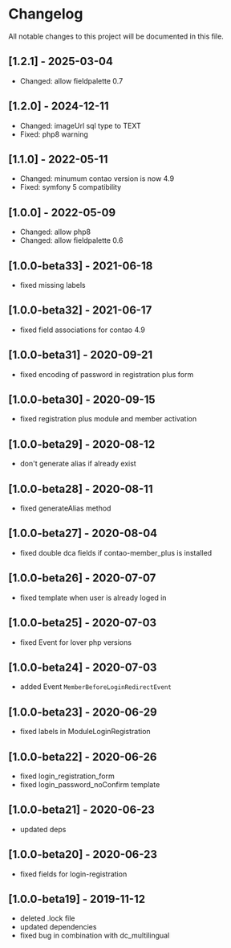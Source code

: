 # Changelog

All notable changes to this project will be documented in this file.

## [1.2.1] - 2025-03-04
- Changed: allow fieldpalette 0.7

## [1.2.0] - 2024-12-11
- Changed: imageUrl sql type to TEXT
- Fixed: php8 warning

## [1.1.0] - 2022-05-11
- Changed: minumum contao version is now 4.9
- Fixed: symfony 5 compatibility

## [1.0.0] - 2022-05-09
- Changed: allow php8
- Changed: allow fieldpalette 0.6

## [1.0.0-beta33] - 2021-06-18

- fixed missing labels

## [1.0.0-beta32] - 2021-06-17

- fixed field associations for contao 4.9

## [1.0.0-beta31] - 2020-09-21

- fixed encoding of password in registration plus form

## [1.0.0-beta30] - 2020-09-15

- fixed registration plus module and member activation

## [1.0.0-beta29] - 2020-08-12

- don't generate alias if already exist

## [1.0.0-beta28] - 2020-08-11

- fixed generateAlias method

## [1.0.0-beta27] - 2020-08-04

- fixed double dca fields if contao-member_plus is installed

## [1.0.0-beta26] - 2020-07-07

- fixed template when user is already loged in

## [1.0.0-beta25] - 2020-07-03

- fixed Event for lover php versions

## [1.0.0-beta24] - 2020-07-03

- added Event `MemberBeforeLoginRedirectEvent`

## [1.0.0-beta23] - 2020-06-29

- fixed labels in ModuleLoginRegistration

## [1.0.0-beta22] - 2020-06-26

- fixed login_registration_form
- fixed login_password_noConfirm template

## [1.0.0-beta21] - 2020-06-23

- updated deps

## [1.0.0-beta20] - 2020-06-23

- fixed fields for login-registration

## [1.0.0-beta19] - 2019-11-12

- deleted .lock file
- updated dependencies
- fixed bug in combination with dc_multilingual
